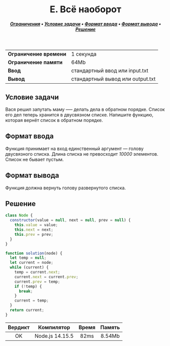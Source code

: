 <h1 align="center">E. Всё наоборот</h1>

<h5 align="center">
<a href="#limits">Ограничения</a>
•
<a href="#task">Условие задачи</a>
•
<a href="#input">Формат ввода</a>
•
<a href="#output">Формат вывода</a>
•
<a href="#solution">Решение</a>
</h5>

<br>

<table id="limits">
<tbody>
<tr>
<td>
<b>Ограничение времени</b>
</td>
<td>
1 секунда
</td>
</tr>
<tr>
<td>
<b>Ограничение памяти</b>
</td>
<td>
64Mb
</td>
</tr>
<tr>
<td>
<b>Ввод</b>
</td>
<td>
стандартный ввод или input.txt
</td>
</tr>
<tr>
<td>
<b>Вывод</b>
</td>
<td>
стандартный вывод или output.txt
</td>
</tr>
</tbody>
</table>

<h2 id="task">Условие задачи</h2>

Вася решил запутать маму —– делать дела в обратном порядке. Список его дел теперь хранится в двусвязном списке. Напишите функцию, которая вернёт список в обратном порядке.

<h2 id="input">Формат ввода</h2>

Функция принимает на вход единственный аргумент — голову двусвязного списка.
Длина списка не превосходит <i>10000</i> элементов. Список не бывает пустым.

<h2 id="output">Формат вывода</h2>

Функция должна вернуть голову развернутого списка.

<h2 id="solution">Решение</h2>

```javascript
class Node {
  constructor(value = null, next = null, prev = null) {
    this.value = value;
    this.next = next;
    this.prev = prev;
  }
}

function solution(node) {
  let temp = null;
  let current = node;
  while (current) {
    temp = current.next;
    current.next = current.prev;
    current.prev = temp;
    if (!temp) {
      break;
    }
    current = temp;
  }
  return current;
}
```
<table>
  <thead>
    <tr>
      <th>Вердикт</th>
      <th>Компилятор</th>
      <th>Время</th>
      <th>Память</th>
    </tr>
  </thead>
  <tbody>
    <tr align="center">
      <td>OK</td>
      <td>Node.js 14.15.5</td>
      <td>82ms</td>
      <td>8.54Mb</td>
    </tr>
  </tbody>
</table>